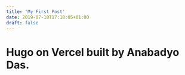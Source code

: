 ```yaml
---
title: 'My First Post'
date: 2019-07-18T17:18:05+01:00
draft: false
---
```


# Hugo on Vercel built by Anabadyo Das.
